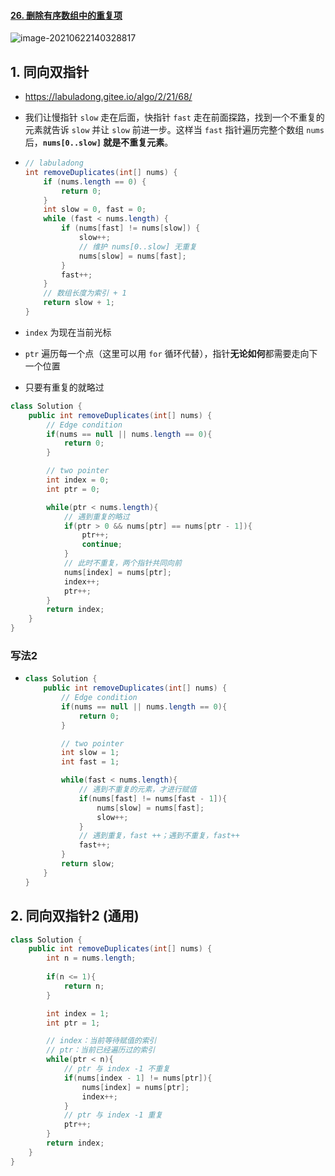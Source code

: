 #### [26. 删除有序数组中的重复项](https://leetcode-cn.com/problems/remove-duplicates-from-sorted-array/)

![image-20210622140328817](https://raw.githubusercontent.com/TWDH/Leetcode-From-Zero/pictures/img/image-20210622140328817.png)

## 1. 同向双指针

- https://labuladong.gitee.io/algo/2/21/68/

- 我们让慢指针 `slow` 走在后面，快指针 `fast` 走在前面探路，找到一个不重复的元素就告诉 `slow` 并让 `slow` 前进一步。这样当 `fast` 指针遍历完整个数组 `nums` 后，**`nums[0..slow]` 就是不重复元素**。

- ```java
  // labuladong
  int removeDuplicates(int[] nums) {
      if (nums.length == 0) {
          return 0;
      }
      int slow = 0, fast = 0;
      while (fast < nums.length) {
          if (nums[fast] != nums[slow]) {
              slow++;
              // 维护 nums[0..slow] 无重复
              nums[slow] = nums[fast];
          }
          fast++;
      }
      // 数组长度为索引 + 1
      return slow + 1;
  }
  ```



- `index` 为现在当前光标
- `ptr` 遍历每一个点（这里可以用 `for` 循环代替），指针**无论如何**都需要走向下一个位置
- 只要有重复的就略过

```java
class Solution {
    public int removeDuplicates(int[] nums) {
        // Edge condition
        if(nums == null || nums.length == 0){
            return 0;
        }

        // two pointer
        int index = 0;
        int ptr = 0;

        while(ptr < nums.length){
            // 遇到重复的略过
            if(ptr > 0 && nums[ptr] == nums[ptr - 1]){
                ptr++;
                continue;
            }
            // 此时不重复，两个指针共同向前
            nums[index] = nums[ptr];
            index++;
            ptr++;
        }
        return index;
    }
}
```

### 写法2

- ```java
  class Solution {
      public int removeDuplicates(int[] nums) {
          // Edge condition
          if(nums == null || nums.length == 0){
              return 0;
          }
  
          // two pointer
          int slow = 1;
          int fast = 1;
  
          while(fast < nums.length){
              // 遇到不重复的元素，才进行赋值
              if(nums[fast] != nums[fast - 1]){
                  nums[slow] = nums[fast];
                  slow++;
              }
              // 遇到重复，fast ++；遇到不重复，fast++
              fast++;
          }
          return slow;
      }
  }
  ```


## 2. 同向双指针2 (通用)

```java
class Solution {
    public int removeDuplicates(int[] nums) {
        int n = nums.length;
        
        if(n <= 1){
            return n;
        }

        int index = 1;
        int ptr = 1;

        // index：当前等待赋值的索引
        // ptr：当前已经遍历过的索引
        while(ptr < n){
            // ptr 与 index -1 不重复
            if(nums[index - 1] != nums[ptr]){
                nums[index] = nums[ptr];
                index++;
            }
            // ptr 与 index -1 重复
            ptr++;
        }
        return index;
    }
}
```

 